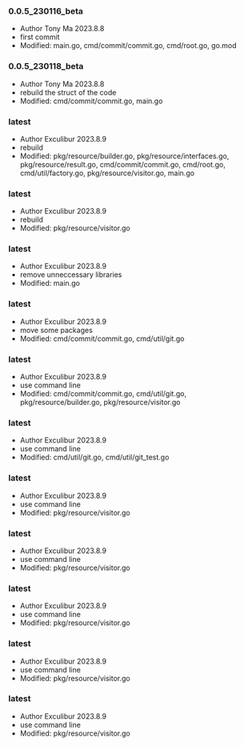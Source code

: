 ### 0.0.5_230116_beta
+ Author Tony Ma 2023.8.8
+ first commit
+ Modified: main.go, cmd/commit/commit.go, cmd/root.go, go.mod


### 0.0.5_230118_beta
+ Author Tony Ma 2023.8.8
+ rebuild the struct of the code
+ Modified: cmd/commit/commit.go, main.go

### latest
+ Author Exculibur 2023.8.9
+ rebuild
+ Modified: pkg/resource/builder.go, pkg/resource/interfaces.go, pkg/resource/result.go, cmd/commit/commit.go, cmd/root.go, cmd/util/factory.go, pkg/resource/visitor.go, main.go

### latest
+ Author Exculibur 2023.8.9
+ rebuild
+ Modified: pkg/resource/visitor.go

### latest
+ Author Exculibur 2023.8.9
+ remove unneccessary libraries
+ Modified: main.go

### latest
+ Author Exculibur 2023.8.9
+ move some packages
+ Modified: cmd/commit/commit.go, cmd/util/git.go

### latest
+ Author Exculibur 2023.8.9
+ use command line
+ Modified: cmd/commit/commit.go, cmd/util/git.go, pkg/resource/builder.go, pkg/resource/visitor.go

### latest
+ Author Exculibur 2023.8.9
+ use command line
+ Modified: cmd/util/git.go, cmd/util/git_test.go

### latest
+ Author Exculibur 2023.8.9
+ use command line
+ Modified: pkg/resource/visitor.go

### latest
+ Author Exculibur 2023.8.9
+ use command line
+ Modified: pkg/resource/visitor.go

### latest
+ Author Exculibur 2023.8.9
+ use command line
+ Modified: pkg/resource/visitor.go


### latest
+ Author Exculibur 2023.8.9
+ use command line
+ Modified: pkg/resource/visitor.go

### latest
+ Author Exculibur 2023.8.9
+ use command line
+ Modified: pkg/resource/visitor.go
